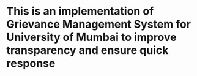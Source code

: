# This is an implementation of Grievance Management System for University of Mumbai to improve transparency and ensure quick response
